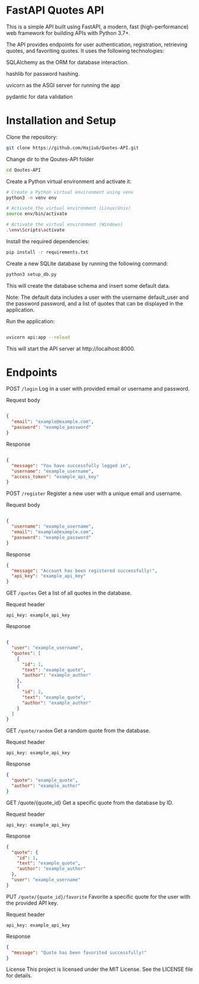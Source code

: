# FastAPI Quotes API
This is a simple API built using FastAPI, a modern, fast (high-performance) web framework for building APIs with Python 3.7+.

The API provides endpoints for user authentication, registration, retrieving quotes, and favoriting quotes. It uses the following technologies:

SQLAlchemy as the ORM for database interaction.

hashlib for password hashing.

uvicorn as the ASGI server for running the app

pydantic for data validation

# Installation and Setup
Clone the repository:
```bash
git clone https://github.com/Hajiub/Quotes-API.git
```
Change dir to the Qoutes-API folder
```bash
cd Qoutes-API
```
Create a Python virtual environment and activate it:
```bash
# Create a Python virtual environment using venv
python3 -m venv env

# Activate the virtual environment (Linux/Unix)
source env/bin/activate

# Activate the virtual environment (Windows)
.\env\Scripts\activate
```
Install the required dependencies:
```bash
pip install -r requirements.txt
```
Create a new SQLite database by running the following command:

```bash
python3 setup_db.py
```
This will create the database schema and insert some default data.

Note: The default data includes a user with the username default_user and the password password, and a list of quotes that can be displayed in the application.

Run the application:
```bash

uvicorn api:app --reload
```
This will start the API server at http://localhost:8000.
# Endpoints
POST ```/login```
Log in a user with provided email or username and password.

Request body

```json

{
  "email": "example@example.com",
  "password": "example_password"
}
```
Response

```json

{
  "message": "You have successfully logged in",
  "username": "example_username",
  "access_token": "example_api_key"
}
```
POST ```/register```
Register a new user with a unique email and username.

Request body

```json

{
  "username": "example_username",
  "email": "example@example.com",
  "password": "example_password"
}
```
Response

```json
{
  "message": "Account has been registered successfully!",
  "api_key": "example_api_key"
}
```
GET ```/quotes```
Get a list of all quotes in the database.

Request header

```make
api_key: example_api_key
```
Response

```json

{
  "user": "example_username",
  "quotes": [
    {
      "id": 1,
      "text": "example_quote",
      "author": "example_author"
    },
    {
      "id": 2,
      "text": "example_quote",
      "author": "example_author"
    }
  ]
}
```
GET 
```/quote/random```
Get a random quote from the database.

Request header
```make
api_key: example_api_key
```
Response

```json
{
  "quote": "example_quote",
  "author": "example_author"
}
```
GET /quote/{quote_id}
Get a specific quote from the database by ID.

Request header

```make
api_key: example_api_key
```
Response
```json
{
  "quote": {
    "id": 1,
    "text": "example_quote",
    "author": "example_author"
  },
  "user": "example_username"
}
```
PUT 
```/quote/{quote_id}/favorite```
Favorite a specific quote for the user with the provided API key.

Request header

```make
api_key: example_api_key
```
Response

```json
{
  "message": "Quote has been favorited successfully!"
}
```
License
This project is licensed under the MIT License. See the LICENSE file for details.
